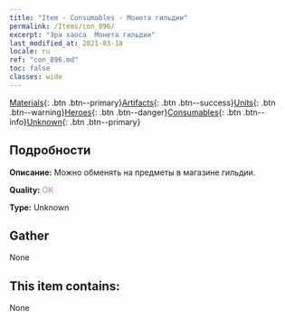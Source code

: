 ```yaml
---
title: "Item - Consumables - Монета гильдии"
permalink: /Items/con_896/
excerpt: "Эра хаоса  Монета гильдии"
last_modified_at: 2021-03-18
locale: ru
ref: "con_896.md"
toc: false
classes: wide
---
```

 [Materials](/ru/Items/){: .btn .btn--primary}[Artifacts](/ru/Items/Artifacts/){: .btn .btn--success}[Units](/ru/Items/Units/){: .btn .btn--warning}[Heroes](/ru/Items/Heroes/){: .btn .btn--danger}[Consumables](/ru/Items/Consumables/){: .btn .btn--info}[Unknown](/ru/Items/Unknown/){: .btn .btn--primary}

## Подробности
 **Описание:** Можно обменять на предметы в магазине гильдии.

 **Quality:** <span style="color: #DA70D6">OK</span>

 **Type:** Unknown

## Gather

  None

## This item contains:

  None

